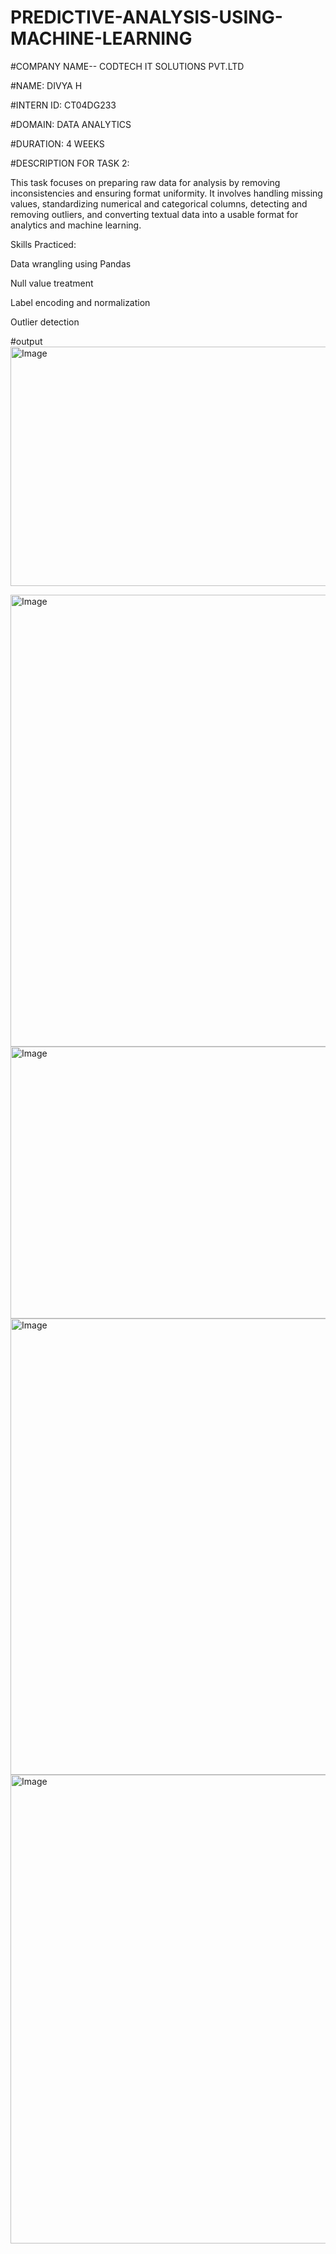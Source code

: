 # PREDICTIVE-ANALYSIS-USING-MACHINE-LEARNING
#COMPANY NAME-- CODTECH IT SOLUTIONS PVT.LTD

#NAME: DIVYA H

#INTERN ID: CT04DG233

#DOMAIN: DATA ANALYTICS

#DURATION: 4 WEEKS

#DESCRIPTION FOR TASK 2:

This task focuses on preparing raw data for analysis by removing inconsistencies and ensuring format uniformity. It involves handling missing values, standardizing numerical and categorical columns, detecting and removing outliers, and converting textual data into a usable format for analytics and machine learning.

Skills Practiced:

Data wrangling using Pandas

Null value treatment

Label encoding and normalization

Outlier detection

#output
<img width="964" height="383" alt="Image" src="https://github.com/user-attachments/assets/fa0addaa-1296-4eea-8b40-751a8f6bbfcc" />

<img width="903" height="723" alt="Image" src="https://github.com/user-attachments/assets/9717fb6f-5196-4055-9c36-8ce26f0b83f4" />

<img width="710" height="435" alt="Image" src="https://github.com/user-attachments/assets/35762d2f-c75c-46d0-aa47-d3a2974ab13b" />

<img width="845" height="730" alt="Image" src="https://github.com/user-attachments/assets/ff7e92ee-65d6-46a6-9f07-7e8bc8b78211" />

<img width="1080" height="750" alt="Image" src="https://github.com/user-attachments/assets/f46d325f-4fda-4dce-862d-f913da6b0480" />
